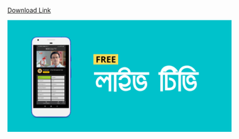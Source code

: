<a href="https://raw.githubusercontent.com/farukaziz/bdix-live-tv/master/android-release.apk">Download Link</a>

![Preview](preview.png)


